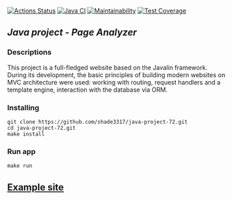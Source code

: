 [![Actions Status](https://github.com/shade3317/java-project-72/actions/workflows/hexlet-check.yml/badge.svg)](https://github.com/shade3317/java-project-72/actions)
[![Java CI](https://github.com/shade3317/java-project-72/actions/workflows/main.yml/badge.svg)](https://github.com/shade3317/java-project-72/actions/workflows/main.yml)
[![Maintainability](https://api.codeclimate.com/v1/badges/adbb26ed976d5b475c98/maintainability)](https://codeclimate.com/github/shade3317/java-project-72/maintainability)
[![Test Coverage](https://api.codeclimate.com/v1/badges/adbb26ed976d5b475c98/test_coverage)](https://codeclimate.com/github/shade3317/java-project-72/test_coverage)


## ***Java project - Page Analyzer***


### **Descriptions**
This project is a full-fledged website based on the Javalin framework. 
During its development, the basic principles of building modern websites on MVC architecture were used: 
working with routing, request handlers and a template engine, interaction with the database via ORM.


### **Installing**
```
git clone https://github.com/shade3317/java-project-72.git
cd java-project-72.git
make install
```


### **Run app**
```
make run
```

## [Example site](https://java-project-72-pksc.onrender.com)


